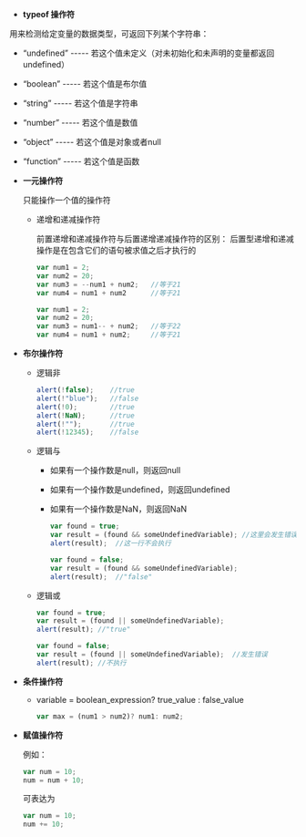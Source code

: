 -  **typeof 操作符**

  用来检测给定变量的数据类型，可返回下列某个字符串：

  - “undefined” ----- 若这个值未定义（对未初始化和未声明的变量都返回undefined）
  - “boolean” ----- 若这个值是布尔值
  - “string” ----- 若这个值是字符串
  - “number” ----- 若这个值是数值
  - “object” ----- 若这个值是对象或者null
  - “function” ----- 若这个值是函数

- **一元操作符**

  只能操作一个值的操作符

  - 递增和递减操作符

    前置递增和递减操作符与后置递增递减操作符的区别： 后置型递增和递减操作是在包含它们的语句被求值之后才执行的

    ```javascript
    var num1 = 2;
    var num2 = 20;
    var num3 = --num1 + num2;   //等于21
    var num4 = num1 + num2      //等于21
    ```

    

    ```javascript
    var num1 = 2;
    var num2 = 20;
    var num3 = num1-- + num2;   //等于22
    var num4 = num1 + num2;     //等于21
    ```

- **布尔操作符**

  - 逻辑非

    ```javascript
    alert(!false);    //true
    alert(!"blue");   //false
    alert(!0);        //true
    alert(!NaN);      //true
    alert(!"");       //true
    alert(!12345);    //false
    ```

    

  - 逻辑与

    - 如果有一个操作数是null，则返回null

    - 如果有一个操作数是undefined，则返回undefined

    - 如果有一个操作数是NaN，则返回NaN

      ```javascript
      var found = true;
      var result = (found && someUndefinedVariable); //这里会发生错误
      alert(result);  //这一行不会执行
      ```

      ```javascript
      var found = false;
      var result = (found && someUndefinedVariable);
      alert(result);  //"false"
      ```

  - 逻辑或

    ```javascript
    var found = true;
    var result = (found || someUndefinedVariable);
    alert(result); //"true"
    ```

    

    ```javascript
    var found = false;
    var result = (found || someUndefinedVariable);  //发生错误
    alert(result); //不执行
    ```

    

- **条件操作符**

  - variable = boolean_expression? true_value : false_value

    ```javascript
    var max = (num1 > num2)? num1: num2;
    ```

- **赋值操作符**

  例如：

  ```javascript
  var num = 10;
  num = num + 10;
  ```

  可表达为

  ```javascript
  var num = 10;
  num += 10;
  ```

  

